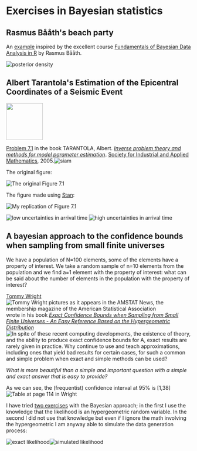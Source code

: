 # Exercises in Bayesian statistics

##  Rasmus Bååth's beach party
An [example](rasmus_baath_lake_beach_summer_party.R) inspired by the excellent course [Fundamentals of Bayesian Data Analysis in R](https://www.datacamp.com/courses/fundamentals-of-bayesian-data-analysis-in-r) by Rasmus Bååth.

![posterior density](posterior.png)

## Albert Tarantola's Estimation of the Epicentral Coordinates of a Seismic Event

<img src='https://upload.wikimedia.org/wikipedia/commons/3/31/YFB_2005-12_044.jpg' width='100'>

[Problem 7.1](Estimation_of_the_Epicentral_Coordinates_of_a_Seismic_Event.R) in the book TARANTOLA, Albert. [*Inverse problem theory and methods for model parameter estimation*](http://www.ipgp.fr/~tarantola/Files/Professional/Books/InverseProblemTheory.pdf). [Society for Industrial and Applied Mathematics](https://epubs.siam.org/doi/book/10.1137/1.9780898717921), 2005.![siam](https://epubs.siam.org/na101/home/literatum/publisher/siam/books/content/ot/2005/1.9780898717921/1.9780898717921/production/1.9780898717921.cover.jpg)

The original figure:

![The original Figure 7.1](Tarantola-fig7_1.png)

The figure made using [Stan](https://mc-stan.org/):

![My replication of Figure 7.1](Estimation_of_the_Epicentral_Coordinates_of_a_Seismic_Event.png)

![low uncertainties in arrival time](epicentral-low_uncertainties_in_time_of_arrival.png)
![high uncertainties in arrival time](epicentral-high_uncertainties_in_time_of_arrival.png)

## A bayesian approach to the confidence bounds when sampling from small finite universes
We have a population of N=100 elements, some of the elements have a property of interest.
We take a random sample of n=10 elements from the population and we find a=1 element with 
the property of interest: what can be said about the number of elements in the population
with the property of interest?

[Tommy Wright](https://www.census.gov/research/researchers/profile.php?cv_sub=div&cv_profile=3743)
![Tommy Wright pictures as it appears in the AMSTAT News, the membership magazine of the American Statistical Association](https://magazine.amstat.org/wp-content/uploads/2020/02/Wright_Tommy.jpg) wrote in his book
[*Exact Confidence Bounds when Sampling from Small Finite Universes - 
An Easy Reference Based on the Hypergeometric Distribution*](https://www.springer.com/gp/book/9780387975153)
![In spite of these recent computing developments, the existence of theory, and the ability to
produce exact confidence bounds for A, exact results are rarely given in practice. Why
continue to use and teach approximations, including ones that yield bad results for certain
cases, for such a common and simple problem when exact and simple methods can be used?](https://images.springer.com/sgw/books/medium/9780387975153.jpg)

*What is more beautiful than a simple and important
question with a simple and exact answer that is easy
to provide?*

As we can see, the (frequentist) confidence interval at 95% is [1,38]
![Table at page 114 in Wright](Wright_pag114.jpg)

I have tried [two exercises](proportion_from_a_finite_universe.R) with the Bayesian approach;
in the first I use the knowledge that the likelihood is an hypergeometric random
variable.
In the second I did not use that knowledge but even if I 
ignore the math involving the hypergeometric I am anyway 
able to simulate the data generation process:

![exact likelihood](proportion_from_a_finite_universe-1.png)![simulated likelihood](proportion_from_a_finite_universe-2.png)


